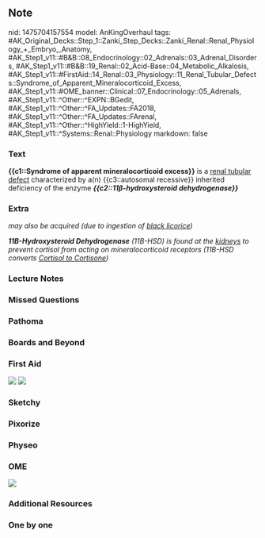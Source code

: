## Note
nid: 1475704157554
model: AnKingOverhaul
tags: #AK_Original_Decks::Step_1::Zanki_Step_Decks::Zanki_Renal::Renal_Physiology_+_Embryo,_Anatomy, #AK_Step1_v11::#B&B::08_Endocrinology::02_Adrenals::03_Adrenal_Disorders, #AK_Step1_v11::#B&B::19_Renal::02_Acid-Base::04_Metabolic_Alkalosis, #AK_Step1_v11::#FirstAid::14_Renal::03_Physiology::11_Renal_Tubular_Defects::Syndrome_of_Apparent_Mineralocorticoid_Excess, #AK_Step1_v11::#OME_banner::Clinical::07_Endocrinology::05_Adrenals, #AK_Step1_v11::^Other::^EXPN::BGedit, #AK_Step1_v11::^Other::^FA_Updates::FA2018, #AK_Step1_v11::^Other::^FA_Updates::FArenal, #AK_Step1_v11::^Other::^HighYield::1-HighYield, #AK_Step1_v11::^Systems::Renal::Physiology
markdown: false

### Text
<div>
  <b>{{c1::Syndrome of apparent mineralocorticoid excess}}</b> is a
  <u>renal tubular defect</u> characterized by a(n) {{c3::autosomal
  recessive}} inherited deficiency of the enzyme
  <b><i>{{c2::11β-hydroxysteroid dehydrogenase}}</i></b>
</div>

### Extra
<i>may also be acquired (due to ingestion of <u>black
licorice</u>)</i>
<div>
  <i><b>11B-Hydroxysteroid Dehydrogenase</b> (11B-HSD) is found at
  the <u>kidneys</u> to prevent cortisol from acting on
  mineralocorticoid receptors (11B-HSD converts <u>Cortisol to
  Cortisone</u>)</i>
</div>

### Lecture Notes


### Missed Questions


### Pathoma


### Boards and Beyond


### First Aid
<img src="tmpF0RVMB.png"> <img src="paste-251929896681714.jpg">

### Sketchy


### Pixorize


### Physeo


### OME
<div class="ome-widget">
  <a href=
  "https://onlinemeded.org/spa/endocrinology/adrenals/acquire?ref=anki">
  <img src="_OME_AnkiFlashcards_Lesson_4.png"></a>
</div>

### Additional Resources


### One by one


